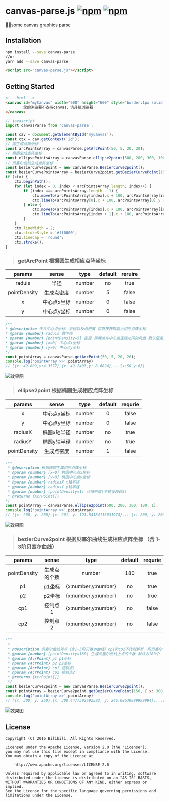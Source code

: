 canvas-parse.js [![npm](https://img.shields.io/npm/v/parse-canvas.svg?style=flat)](https://www.npmjs.com/package/parse-canvas) [![npm](https://img.shields.io/npm/l/parse-canvas.svg?style=flat)](https://www.npmjs.com/package/parse-canvas)
===
🐱‍🐉some canvas graphics parse



## Installation
```bash
npm install --save canvas-parse
//or
yarn add --save canvas-parse
```

```html
<script src="canvas-parse.js"></script>
```



## Getting Started

```html
<!-- html -->
<canvas id="myCanvas" width="600" height="600" style="border:1px solid #ccc;">
        您的浏览器不支持canvas，请升级浏览器
</canvas>
```
```javascript
// javascript
import canvasParse from 'canvas-parse';

const cav = document.getElementById('myCanvas');
const ctx = cav.getContext('2d');
// 圆生成点阵坐标
const arcPointsArray = canvasParse.getArcPoint(50, 5, 20, 20);
// 椭圆生成点阵坐标
const ellipsePointsArray = canvasParse.ellipse2point(500, 200, 300, 100, 1);
// 贝塞尔曲线生成点阵坐标
const bezierCurve2point = new canvasParse.BezierCurve2point();
const bezierCurvePointsArray = bezierCurve2point.getBezierCurvePoint(150, { x: 300, y: 250 }, { x: 560, y: 700 }, { x: 320, y: 50 }, { x: 700, y: 500 });
if (ctx) {
    ctx.beginPath();
    for (let index = 0; index < arcPointsArray.length; index++) {
        if (index === arcPointsArray.length - 1) {
            ctx.moveTo(arcPointsArray[index].x + 100, arcPointsArray[index].y + 100);
            ctx.lineTo(arcPointsArray[0].x + 100, arcPointsArray[0].y + 100);
        } else {
            ctx.moveTo(arcPointsArray[index].x + 100, arcPointsArray[index].y + 100);
            ctx.lineTo(arcPointsArray[index + 1].x + 100, arcPointsArray[index + 1].y + 100);
        }
    }
    ctx.lineWidth = 2;
    ctx.strokeStyle = '#ff0000';
    ctx.lineCap = 'round';
    ctx.stroke();
}
```



> ### getArcPoint  根据圆生成相应点阵坐标

|    params    |    sense    |  type  | default | reruire |
| :----------: | :---------: | :----: | :-----: | :-----: |
|    raduis    |    半径     | number |   no    |  true   |
| pointDensity | 生成点密度  | number |    5    |  false  |
|      x       | 中心点x坐标 | number |    0    |  false  |
|      y       | 中心点y坐标 | number |    0    |  false  |



```javascript
/**
* @description 传入中心点坐标、半径以及点密度 可直接获取圆上相应点阵坐标
* @param {number} raduis 圆半径
* @param {number} [pointDensity=5] 密度 即两点与中心点连线之间的角度 默认值是5 该值不建议超过30
* @param {number} [x=0] 中心点x坐标
* @param {number} [y=0] 中心点y坐标
*/
const pointArray = canvasParse.getArcPoint(50, 5, 20, 20);
console.log('pointArray >>',pointArray) 
// [{x: 49.809,y:4.3577},{x: 49.2403,y: 8.6824},...{x:50,y:0}]
```

![效果图](https://test.cloudindoormap.com/H5/map/gitImg/arc2point.png)




> ### ellipse2point  根据椭圆生成相应点阵坐标

|    params    |    sense    |  type  | default | requrie |
| :----------: | :---------: | :----: | :-----: | :-----: |
|      x       | 中心点x坐标 | number |    0    |  false  |
|      y       | 中心点y坐标 | number |    0    |  false  |
|   radiusX    | 椭圆x轴半径 | number |   no    |  true   |
|   radiusY    | 椭圆y轴半径 | number |   no    |  true   |
| pointDensity | 生成点密度  | number |    1    |  false  |



```javascript
/**
 * @description 根据椭圆生成相应点阵坐标
 * @param {number} [x=0] 椭圆中心点x坐标
 * @param {number} [y=0] 椭圆中心点y坐标
 * @param {number} radiusX x轴半径
 * @param {number} radiusY y轴半径
 * @param {number} [pointDensity=1] 点阵密度(不建议超过5)
 * @returns {AcrPoint[]}
*/
const pointArray = canvasParse.ellipse2point(500, 200, 300, 100, 1);
console.log('pointArray >>',pointArray) 
// [{x: 200, y: 200},{x: 201, y: 191.84184116631974},...{x: 200, y: 200}]
```

![效果图](https://test.cloudindoormap.com/H5/map/gitImg/ellipse2point.jpg)



> ### bezierCurve2point 根据贝塞尔曲线生成相应点阵坐标 （含 1-3阶贝塞尔曲线）



|    params    |    sense     |        type         | default | requrie |
| :----------: | :----------: | :-----------------: | :-----: | :-----: |
| pointDensity | 生成点的个数 |       number        |   180   |  true   |
|      p1      |    p1坐标    | {x:number,y:number} |   no    |  true   |
|      p2      |    p2坐标    | {x:number,y:number} |   no    |  true   |
|     cp1      |   控制点1    | {x:number,y:number} |   no    |  false  |
|     cp2      |   控制点2    | {x:number,y:number} |   no    |  false  |

```javascript
/**
 *
 * @description 贝塞尔曲线转点（含1-3阶贝塞尔曲线）cp1和cp2不传则解析一阶贝塞尔 只传cp1则解析二阶  贝塞尔 cp1和cp2都传则解析三阶贝塞尔
 * @param {number} [pointDensity=180] 生成贝塞尔曲线上点的个数 默认为180个
 * @param {AcrPoint} p1 p1坐标
 * @param {AcrPoint} p2 p2坐标
 * @param {AcrPoint} cp1 控制点1
 * @param {AcrPoint} cp2 控制点2
 * @returns {AcrPoint[]}
 */
const bezierCurve2point = new canvasParse.BezierCurve2point();
const pointArray = bezierCurve2point.getBezierCurvePoint(150, { x: 300, y: 250 }, { x: 560, y: 700 }, { x: 320, y: 50 }, { x: 700, y: 500 });
console.log('pointArray >>',pointArray) 
// [{x: 300, y: 250},{x: 300.4477392592592, y: 246.08639999999994},...{x: 562.7309274074074, y: 695.9669333333334},{x: 560, y: 700}]
```



![效果图](https://test.cloudindoormap.com/H5/map/gitImg/bezierCurve2point.jpg)

## License
```
Copyright (C) 2016 Bilibili. All Rights Reserved.

Licensed under the Apache License, Version 2.0 (the "License");
you may not use this file except in compliance with the License.
You may obtain a copy of the License at

    http://www.apache.org/licenses/LICENSE-2.0

Unless required by applicable law or agreed to in writing, software
distributed under the License is distributed on an "AS IS" BASIS,
WITHOUT WARRANTIES OR CONDITIONS OF ANY KIND, either express or implied.
See the License for the specific language governing permissions and
limitations under the License.
```